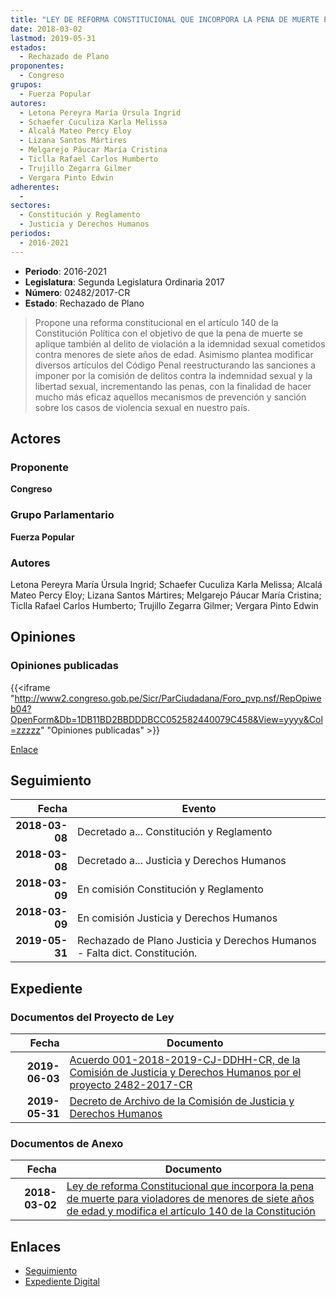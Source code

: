 ```yaml
---
title: "LEY DE REFORMA CONSTITUCIONAL QUE INCORPORA LA PENA DE MUERTE PARA VIOLADORES DE MENORES DE SIETE AÑOS DE EDAD Y MODIFICA EL ARTÍCULO 140 DE LA CONSTITUCIÓN"
date: 2018-03-02
lastmod: 2019-05-31
estados: 
  - Rechazado de Plano
proponentes: 
  - Congreso
grupos: 
  - Fuerza Popular
autores: 
  - Letona Pereyra María Úrsula Ingrid
  - Schaefer Cuculiza Karla Melissa
  - Alcalá Mateo Percy Eloy
  - Lizana Santos Mártires
  - Melgarejo Páucar María Cristina
  - Ticlla Rafael Carlos Humberto
  - Trujillo Zegarra Gilmer
  - Vergara Pinto Edwin
adherentes: 
  - 
sectores: 
  - Constitución y Reglamento
  - Justicia y Derechos Humanos
periodos: 
  - 2016-2021
---
```


- **Periodo**: 2016-2021
- **Legislatura**: Segunda Legislatura Ordinaria 2017
- **Número**: 02482/2017-CR
- **Estado**: Rechazado de Plano

> Propone una reforma constitucional en el artículo 140 de la Constitución Política con el objetivo de que la pena de muerte se aplique también al delito de violación a la idemnidad sexual cometidos contra menores de siete años de edad. Asimismo plantea modificar diversos artículos del Código Penal reestructurando las sanciones a imponer por la comisión de delitos contra la indemnidad sexual y la libertad sexual, incrementando las penas, con la finalidad de hacer mucho más eficaz aquellos mecanismos de prevención y sanción sobre los casos de violencia sexual en nuestro país.


## Actores

### Proponente

**Congreso**

### Grupo Parlamentario

**Fuerza Popular**

### Autores

Letona Pereyra María Úrsula Ingrid; Schaefer Cuculiza Karla Melissa; Alcalá Mateo Percy Eloy; Lizana Santos Mártires; Melgarejo Páucar María Cristina; Ticlla Rafael Carlos Humberto; Trujillo Zegarra Gilmer; Vergara Pinto Edwin


## Opiniones

### Opiniones publicadas

{{<iframe "http://www2.congreso.gob.pe/Sicr/ParCiudadana/Foro_pvp.nsf/RepOpiweb04?OpenForm&Db=1DB11BD2BBDDDBCC052582440079C458&View=yyyy&Col=zzzzz" "Opiniones publicadas" >}}

[Enlace](http://www2.congreso.gob.pe/Sicr/ParCiudadana/Foro_pvp.nsf/RepOpiweb04?OpenForm&Db=1DB11BD2BBDDDBCC052582440079C458&View=yyyy&Col=zzzzz)

## Seguimiento

| Fecha | Evento |
|------:|--------|
| **2018-03-08** | Decretado a... Constitución y Reglamento|
| **2018-03-08** | Decretado a... Justicia y Derechos Humanos|
| **2018-03-09** | En comisión Constitución y Reglamento|
| **2018-03-09** | En comisión Justicia y Derechos Humanos|
| **2019-05-31** | Rechazado de Plano Justicia y Derechos Humanos - Falta dict. Constitución.|


## Expediente


### Documentos del Proyecto de Ley

| Fecha | Documento |
|------:|--------|
| **2019-06-03** | [Acuerdo 001-2018-2019-CJ-DDHH-CR, de la Comisión de Justicia y Derechos Humanos por el proyecto 2482-2017-CR](http://www.leyes.congreso.gob.pe/Documentos/2016_2021/Decretos/Archivamiento/DA0040620190603.pdf) |
| **2019-05-31** | [Decreto de Archivo de la Comisión de Justicia y Derechos Humanos](http://www.leyes.congreso.gob.pe/Documentos/2016_2021/Decretos/Archivamiento/DA0248220190531.pdf) |

### Documentos de Anexo

| Fecha | Documento |
|------:|--------|
| **2018-03-02** | [Ley de reforma Constitucional que incorpora la pena de muerte para violadores de menores de siete años de edad y modifica el artículo 140 de la Constitución](http://www.leyes.congreso.gob.pe/Documentos/2016_2021/Proyectos_de_Ley_y_de_Resoluciones_Legislativas/PL0248220180302..pdf) |

## Enlaces 

- [Seguimiento](http://www2.congreso.gob.pe/Sicr/TraDocEstProc/CLProLey2016.nsf/f7fff46988ca05b1052578e100829cc7/0f23a7d1e3b4a514052582440079900e?OpenDocument)
- [Expediente Digital](http://www2.congreso.gob.pe/Sicr/TraDocEstProc/CLProLey2016.nsf/f7fff46988ca05b1052578e100829cc7/0f23a7d1e3b4a514052582440079900e?OpenDocument&Click=05257FB7005EB655.eb71d0cf91d8294e05256cdf006b5706/$Body/0.1C6C)
